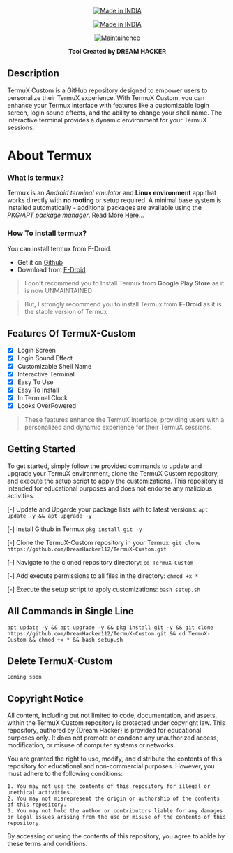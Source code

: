 <p align="center">
<a href="https://bit.ly/3jPqXEB"><img title="Made in INDIA" src="https://img.shields.io/badge/MADE%20IN-INDIA-SCRIPT?colorA=%23ff8100&colorB=%23017e40&colorC=%23ff0000&style=for-the-badge"></a>
</p>
<p align="center">
<a href="https://bit.ly/3jPqXEB"><img title="Made in INDIA" src="https://img.shields.io/badge/Tool-TermuX_Custom-green.svg"></a>

<p align="center">
<a href="https://bit.ly/3jPqXEB"><img title="Maintainence" src="https://img.shields.io/badge/Maintained%3F-yes-green.svg"></a>
</p>
<p align="center">
  <strong>Tool Created by DREAM HACKER</strong></h3>

## Description
TermuX Custom is a GitHub repository designed to empower users to personalize their TermuX experience. With TermuX Custom, you can enhance your Termux interface with features like a customizable login screen, login sound effects, and the ability to change your shell name. The interactive terminal provides a dynamic environment for your TermuX sessions.

# About Termux
### What is termux?
Termux is an *Android terminal emulator* and **Linux environment** app that works directly with **no rooting** or setup required. A minimal base system is installed automatically - additional packages are available using the *PKG/APT package manager*. Read More [Here](https://termux.com/)... 
### How To install termux?

You can install termux from F-Droid. <br />

- Get it on [Github](https://github.com/termux/termux-app)
- Download from [F-Droid](https://f-droid.org/packages/com.termux/) <br />

> I don't recommend you to Install Termux from **Google Play Store** as it is now UNMAINTAINED

> But, I strongly recommend you to install Termux from **F-Droid** as it is the stable version of Termux

## Features Of TermuX-Custom
- [x] Login Screen
- [x] Login Sound Effect
- [x] Customizable Shell Name
- [x] Interactive Terminal
- [X] Easy To Use
- [X] Easy To Install
- [X] In Terminal Clock
- [X] Looks OverPowered
> These features enhance the TermuX interface, providing users with a personalized and dynamic experience for their TermuX sessions.


## Getting Started
To get started, simply follow the provided commands to update and upgrade your TermuX environment, clone the TermuX Custom repository, and execute the setup script to apply the customizations. This repository is intended for educational purposes and does not endorse any malicious activities.

[-] Update and Upgarde your package lists with to latest versions:
    ```
    apt update -y && apt upgrade -y
    ```

[-] Install Github in Termux
    ```
    pkg install git -y
    ```
    
[-] Clone the TermuX-Custom repository in your Termux:
    ```
    git clone https://github.com/DreamHacker112/TermuX-Custom.git
    ```

[-] Navigate to the cloned repository directory:
    ```
    cd TermuX-Custom
    ```

[-] Add execute permissions to all files in the directory:
    ```
    chmod +x *
    ```

[-] Execute the setup script to apply customizations:
    ```
    bash setup.sh
    ```

## All Commands in Single Line
```
apt update -y && apt upgrade -y && pkg install git -y && git clone https://github.com/DreamHacker112/TermuX-Custom.git && cd TermuX-Custom && chmod +x * && bash setup.sh 
```
## Delete TermuX-Custom
```
Coming soon
```
## Copyright Notice

All content, including but not limited to code, documentation, and assets, within the TermuX Custom repository is protected under copyright law. This repository, authored by {Dream Hacker}  is provided for educational purposes only. It does not promote or condone any unauthorized access, modification, or misuse of computer systems or networks.

You are granted the right to use, modify, and distribute the contents of this repository for educational and non-commercial purposes. However, you must adhere to the following conditions:
```
1. You may not use the contents of this repository for illegal or unethical activities.
2. You may not misrepresent the origin or authorship of the contents of this repository.
3. You may not hold the author or contributors liable for any damages or legal issues arising from the use or misuse of the contents of this repository.
```
By accessing or using the contents of this repository, you agree to abide by these terms and conditions.
